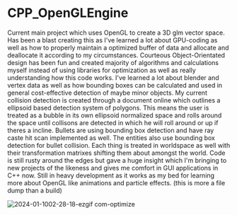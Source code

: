 # CPP_OpenGLEngine

Current main project which uses OpenGL to create a 3D glm vector space. Has been a blast creating this as I've learned a lot about GPU-coding as well as how to properly maintain a optimized buffer of data and allocate and deallocate it according to my circumstances. Courteous Object-Orientated design has been fun and created majority of algorithms and calculations myself instead of using libraries for optimization as well as really understanding how this code works. I've learned a lot about blender and vertex data as well as how bounding boxes can be calculated and used in general cost-effective detection of maybe minor objects. 
My current collision detection is created through a document online which outlines a ellipsoid based detection system of polygons. This means the user is treated as a bubble in its own ellipsoid normalized space and rolls around the space until collisons are detected in which he will roll around or up if theres a incline.
Bullets are using bounding box detection and have ray caste hit scan implemented as well. The entities also use bounding box detection for bullet collision.
Each thing is treated in worldspace as well with their transformation matrixes shifting them about amongst the world.
Code is still rusty around the edges but gave a huge insight which I'm bringing to new projects of the likeness and gives me comfort in GUI applications in C++ now. Still in heavy development as it works as my bed for learning more about OpenGL like animations and particle effects. (this is more a file dump than a build)

![2024-01-1002-28-18-ezgif com-optimize](https://github.com/Kingerthanu/CPP_OpenGLEngine/assets/76754592/cd0f9cdb-54af-4097-8cb2-a7661989ce38)
